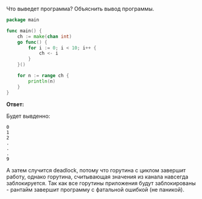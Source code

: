 Что выведет программа? Объяснить вывод программы.

```go
package main

func main() {
	ch := make(chan int)
	go func() {
		for i := 0; i < 10; i++ {
			ch <- i
		}
	}()

	for n := range ch {
		println(n)
	}
}
```

**Ответ:**

Будет вывденно:
```
0
1
2
.
.
.
9
```

А затем случится deadlock, потому что горутина с циклом завершит работу, однако горутина, считывающая значения из канала навсегда заблокируется.
Так как все горутины приложения будут заблокированы - рантайм завершит программу с фатальной ошибкой (не паникой).